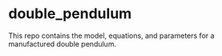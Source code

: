 # double_pendulum
This repo contains the model, equations, and parameters for a manufactured double pendulum.
